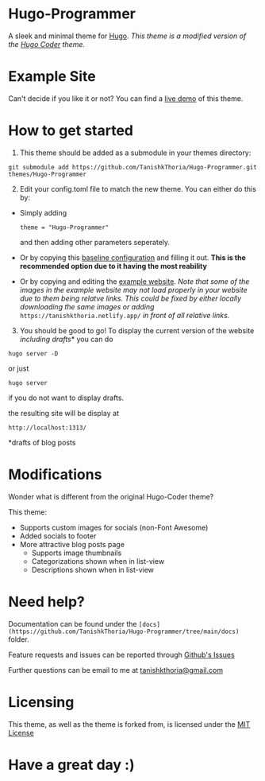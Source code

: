 # Hugo-Programmer
A sleek and minimal theme for [Hugo](https://gohugo.io).
*This theme is a modified version of the [Hugo Coder](https://themes.gohugo.io/themes/hugo-coder/) theme.*

# Example Site
Can't decide if you like it or not? You can find a [live demo](https://tanishkthoria.netlify.app) of this theme. 

# How to get started
1) This theme should be added as a submodule in your themes directory:
  ```
  git submodule add https://github.com/TanishkThoria/Hugo-Programmer.git themes/Hugo-Programmer
  ```

2) Edit your config.toml file to match the new theme. You can either do this by:
- Simply adding 
  ```
  theme = "Hugo-Programmer"
  ```
  and then adding other parameters seperately.
- Or by copying this [baseline configuration]() and filling it out.
  **This is the recommended option due to it having the most reability**

- Or by copying and editing the [example website](https://github.com/TanishkThoria/Personal-Website/blob/main/config.toml).
  *Note that some of the images in the example website may not load properly in your website due to them being relatve links.*
  *This could be fixed by either locally downloading the same images or adding*
  ```https://tanishkthoria.netlify.app/```
  *in front of all relative links.*

3) You should be good to go! To display the current version of the website *including drafts** you can do 
  ```
  hugo server -D
  ```
  or just
  ```
  hugo server
  ```
  if you do not want to display drafts.

  the resulting site will be display at
  ```
  http://localhost:1313/
  ```

  *drafts of blog posts

# Modifications
Wonder what is different from the original Hugo-Coder theme?

This theme:
- Supports custom images for socials (non-Font Awesome)
- Added socials to footer
- More attractive blog posts page
	- Supports image thumbnails
	- Categorizations shown when in list-view
	- Descriptions shown when in list-view

# Need help?
Documentation can be found under the 
```[docs](https://github.com/TanishkThoria/Hugo-Programmer/tree/main/docs)```
folder.

Feature requests and issues can be reported through [Github's Issues](https://github.com/TanishkThoria/Hugo-Programmer/issues)

Further questions can be email to me at tanishkthoria@gmail.com 

# Licensing
This theme, as well as the theme is forked from, is licensed under the [MIT License](https://github.com/TanishkThoria/Hugo-Programmer/blob/main/LICENSE)

# Have a great day :)
